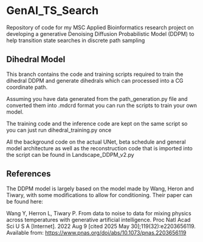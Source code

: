 # GenAI_TS_Search
Repository of code for my MSC Applied Bioinformatics research project on developing a generative Denoising Diffusion Probabilistic Model (DDPM) to help transition state searches in discrete path sampling

## Dihedral Model
This branch contains the code and training scripts required to train the dihedral DDPM and generate dihedrals which can processed into a CG coordinate path.

Assuming you have data generated from the path_generation.py file and converted them into .mdcrd format you can run the scripts to train your own model.

The training code and the inference code are kept on the same script so you can just run dihedral_training.py once

All the background code on the actual UNet, beta schedule and general model architecture as well as the reconstruction code that is imported into the script can be found in Landscape_DDPM_v2.py

## References
The DDPM model is largely based on the model made by Wang, Heron and Tiwary, with some modifications to allow for conditioning. Their paper can be found here:

Wang Y, Herron L, Tiwary P. From data to noise to data for mixing physics across temperatures with generative artificial intelligence. Proc Natl Acad Sci U S A [Internet]. 2022 Aug 9 [cited 2025 May 30];119(32):e2203656119. Available from: https://www.pnas.org/doi/abs/10.1073/pnas.2203656119
